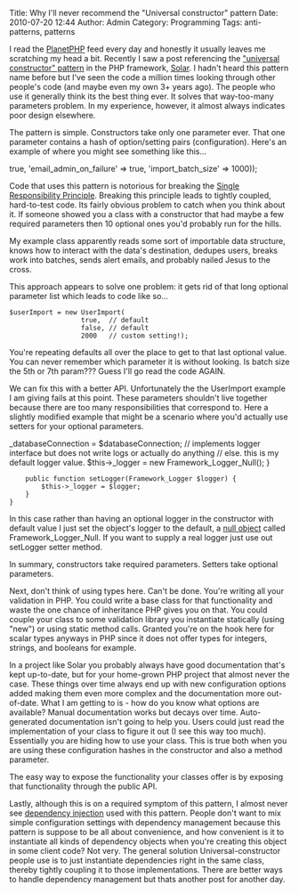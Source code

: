 Title: Why I'll never recommend the "Universal constructor" pattern
Date: 2010-07-20 12:44
Author: Admin
Category: Programming
Tags: anti-patterns, patterns

I read the [PlanetPHP][] feed every day and honestly it usually leaves
me scratching my head a bit. Recently I saw a post referencing the
["universal constructor" pattern][] in the PHP framework, [Solar][]. I
hadn't heard this pattern name before but I've seen the code a million
times looking through other people's code (and maybe even my own 3+
years ago). The people who use it generally think its the best thing
ever. It solves that way-too-many parameters problem. In my experience,
however, it almost always indicates poor design elsewhere.

The pattern is simple. Constructors take only one parameter ever. That
one parameter contains a hash of option/setting pairs (configuration).
Here's an example of where you might see something like this...

<div class="code php" markdown="1">
    <?$userImporter = new UserImporter(array(
        'enable_deduping' => true,
        'email_admin_on_failure' => true,
        'import_batch_size' => 1000));
</div>

Code that uses this pattern is notorious for breaking the [Single
Responsibility Principle][]. Breaking this principle leads to tightly
coupled, hard-to-test code. Its fairly obvious problem to catch when you
think about it. If someone showed you a class with a constructor that
had maybe a few required parameters then 10 optional ones you'd probably
run for the hills.

My example class apparently reads some sort of importable data
structure, knows how to interact with the data's destination, dedupes
users, breaks work into batches, sends alert emails, and probably nailed
Jesus to the cross.

This approach appears to solve one problem: it gets rid of that long
optional parameter list which leads to code like so...

<div class="code php" markdown="1">
    <?class UserImport {
        public function __construct($enableDeduping = true, $enableEmailOnFailure = false, $batchSize = 1000) {
            // ...
        }
    }

    $userImport = new UserImport(
                      true,  // default
                      false, // default
                      2000   // custom setting!);
</div>

You're repeating defaults all over the place to get to that last
optional value. You can never remember which parameter it is without
looking. Is batch size the 5th or 7th param??? Guess I'll go read the
code AGAIN.

We can fix this with a better API. Unfortunately the the UserImport
example I am giving fails at this point. These parameters shouldn't live
together because there are too many responsibilities that correspond to.
Here a slightly modified example that might be a scenario where you'd
actually use setters for your optional parameters.

<div class="code php" markdown="1">
    <?class UserImport {
        public function __construct(Framework_DatabaseConnection $databaseConnection) {
            $this->_databaseConnection = $databaseConnection;
            // implements logger interface but does not write logs or actually do anything 
            // else.  this is my default logger value.
            $this->_logger = new Framework_Logger_Null();
        }

        public function setLogger(Framework_Logger $logger) {
            $this->_logger = $logger;
        }
    }
</div>

In this case rather than having an optional logger in the constructor
with default value I just set the object's logger to the default, a
[null object][] called Framework\_Logger\_Null. If you want to supply a
real logger just use out setLogger setter method.

In summary, constructors take required parameters. Setters take optional
parameters.

Next, don't think of using types here. Can't be done. You're writing all
your validation in PHP. You could write a base class for that
functionality and waste the one chance of inheritance PHP gives you on
that. You could couple your class to some validation library you
instantiate statically (using "new") or using static method calls.
Granted you're on the hook here for scalar types anyways in PHP since it
does not offer types for integers, strings, and booleans for example.

In a project like Solar you probably always have good documentation
that's kept up-to-date, but for your home-grown PHP project that almost
never the case. These things over time always end up with new
configuration options added making them even more complex and the
documentation more out-of-date. What I am getting to is - how do you
know what options are available? Manual documentation works but decays
over time. Auto-generated documentation isn't going to help you. Users
could just read the implementation of your class to figure it out (I see
this way too much). Essentially you are hiding how to use your class.
This is true both when you are using these configuration hashes in the
constructor and also a method parameter.

The easy way to expose the functionality your classes offer is by
exposing that functionality through the public API.

Lastly, although this is on a required symptom of this pattern, I almost
never see [dependency injection][] used with this pattern. People don't
want to mix simple configuration settings with dependency management
because this pattern is suppose to be all about convenience, and how
convenient is it to instantiate all kinds of dependency objects when
you're creating this object in some client code? Not very. The general
solution Universal-constructor people use is to just instantiate
dependencies right in the same class, thereby tightly coupling it to
those implementations. There are better ways to handle dependency
management but thats another post for another day.

[PlanetPHP]: http://www.planet-php.net/
["universal constructor" pattern]: http://solarphp.com/manual/appendix-standards.constructor
[Solar]: http://solarphp.com/
[Single Responsibility Principle]: http://en.wikipedia.org/wiki/Single_responsibility_principle
[null object]: http://en.wikipedia.org/wiki/Null_Object_pattern
[dependency injection]: http://en.wikipedia.org/wiki/Dependency_injection
